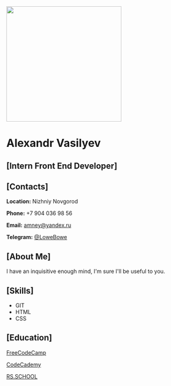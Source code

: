 <img src="https://sun9-35.userapi.com/impg/GFPOw2vc_AgAS9x8wzNvmngwBSd0-Bl2ouRSaA/9y2RkvVnwl0.jpg?size=1620x2160&quality=96&sign=a4bf2fb7104f35e2616808b38d24fca6&type=album" width="300" height="300" />

# Alexandr Vasilyev

## [Intern Front End Developer]

## [Contacts]

**Location:** Nizhniy Novgorod

**Phone:** +7 904 036 98 56

**Email:** amney@yandex.ru

**Telegram:** [@LoweBowe](https://t.me/LoweBowe)

## [About Me]

I have an inquisitive enough mind, I'm sure I'll be useful to you.

## [Skills]

- GIT
- HTML
- CSS

## [Education]

[FreeCodeCamp](https://freecodecamp.org)

[CodeCademy](codecademy.com)

[RS.SCHOOL](https://rs.school)

